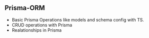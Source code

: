 ## Prisma-ORM
- Basic Prisma Operations like models and schema config with TS.
- CRUD operations with Prisma
- Realationships in Prisma
